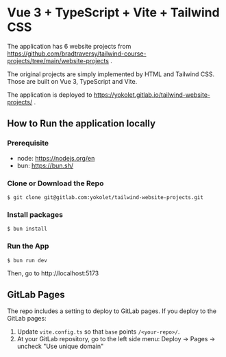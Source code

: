 # Vue 3 + TypeScript + Vite + Tailwind CSS

The application has 6 website projects from
https://github.com/bradtraversy/tailwind-course-projects/tree/main/website-projects .

The original projects are simply implemented by HTML and Tailwind CSS.
Those are built on Vue 3, TypeScript and Vite.

The application is deployed to https://yokolet.gitlab.io/tailwind-website-projects/ .

## How to Run the application locally

### Prerequisite

- node: https://nodejs.org/en
- bun: https://bun.sh/

### Clone or Download the Repo

`$ git clone git@gitlab.com:yokolet/tailwind-website-projects.git`

### Install packages

`$ bun install`

### Run the App

`$ bun run dev`

Then, go to http://localhost:5173

## GitLab Pages

The repo includes a setting to deploy to GitLab pages.
If you deploy to the GitLab pages:
1. Update `vite.config.ts` so that `base` points `/<your-repo>/`.
2. At your GitLab repository, go to the left side menu: Deploy -> Pages -> uncheck "Use unique domain"

